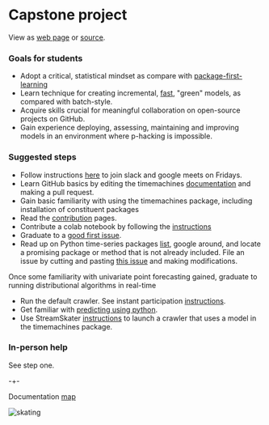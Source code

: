 
# Capstone project 
View as [web page](https://microprediction.github.io/timemachines/) or [source](https://github.com/microprediction/timemachines/blob/main/docs/capstone.md).


### Goals for students

- Adopt a critical, statistical mindset as compare with [package-first-learning](https://www.linkedin.com/posts/petercotton_forecasting-timeseries-timeseriesanalysis-activity-6988875513771520001-Wpqp/?utm_source=share&utm_medium=member_desktop)
- Learn technique for creating incremental, [fast](https://www.microprediction.com/blog/fast), "green" models, as compared with batch-style. 
- Acquire skills crucial for meaningful collaboration on open-source projects on GitHub. 
- Gain experience deploying, assessing, maintaining and improving models in an environment where p-hacking is impossible. 

### Suggested steps

- Follow instructions [here](https://microprediction.github.io/microprediction/meet.html) to join slack and google meets on Fridays. 
- Learn GitHub basics by editing the timemachines [documentation](https://github.com/microprediction/timemachines/tree/main/docs) and making a pull request. 
- Gain basic familiarity with using the timemachines package, including installation of constituent packages
- Read the [contribution](https://github.com/microprediction/timemachines/blob/main/CONTRIBUTE.md) pages.
- Contribute a colab notebook by following the [instructions](https://github.com/microprediction/timemachines/blob/main/CONTRIBUTE_COLAB_NOTEBOOK.md)
- Graduate to a [good first issue](https://github.com/microprediction/timemachines/issues?q=is%3Aissue+is%3Aopen+label%3A%22good+first+issue%22). 
- Read up on Python time-series packages [list](https://www.microprediction.com/blog/popular-timeseries-packages), google around, and locate a promising package or method that
is not already included. File an issue by cutting and pasting [this issue](https://github.com/microprediction/timemachines/issues/121) and making modifications. 

Once some familiarity with univariate point forecasting gained, graduate to running distributional algorithms in real-time

- Run the default crawler. See instant participation [instructions](https://microprediction.github.io/microprediction/setup). 
- Get familiar with [predicting using python](https://microprediction.github.io/microprediction/predict-using-python.html). 
- Use StreamSkater [instructions](https://microprediction.github.io/microprediction/predict-using-python-streamskater.html) to launch a crawler that uses a model in the timemachines package. 


### In-person help
See step one. 


-+- 

Documentation [map](https://microprediction.github.io/timemachines/map.html)
 
  


![skating](https://i.imgur.com/elu5muO.png)
